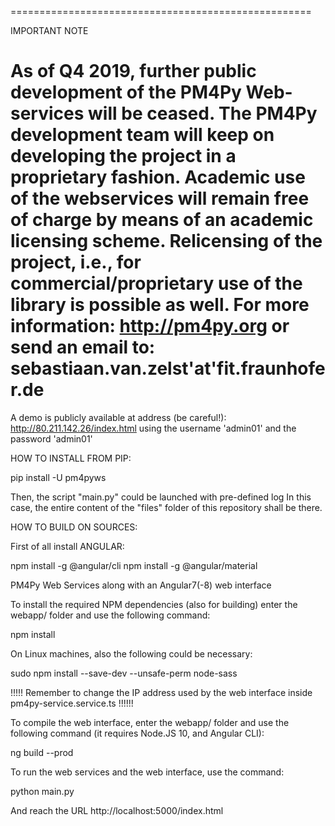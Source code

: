 ====================================================

IMPORTANT NOTE

As of Q4 2019, further public development of the PM4Py Web-services
will be ceased. The PM4Py development team will keep on
developing the project in a proprietary fashion.
Academic use of the webservices will remain free of charge
by means of an academic licensing scheme.
Relicensing of the project, i.e., for commercial/proprietary
use of the library is possible as well.
For more information: http://pm4py.org
or send an email to: sebastiaan.van.zelst'at'fit.fraunhofer.de
====================================================



A demo is publicly available at address (be careful!):
http://80.211.142.26/index.html
using the username 'admin01' and the password 'admin01'

HOW TO INSTALL FROM PIP:


pip install -U pm4pyws

Then, the script "main.py" could be launched with pre-defined log
In this case, the entire content of the "files" folder of this repository shall be there.


HOW TO BUILD ON SOURCES:


First of all install ANGULAR:

npm install -g @angular/cli
npm install -g @angular/material


PM4Py Web Services along with an Angular7(-8) web interface


To install the required NPM dependencies (also for building) enter the webapp/ folder and use the following command:

npm install


On Linux machines, also the following could be necessary:

sudo npm install --save-dev  --unsafe-perm node-sass


!!!!! Remember to change the IP address used by the web interface inside pm4py-service.service.ts !!!!!!



To compile the web interface, enter the webapp/ folder and use the following command
(it requires Node.JS 10, and Angular CLI):

ng build --prod



To run the web services and the web interface, use the command:

python main.py

And reach the URL http://localhost:5000/index.html
